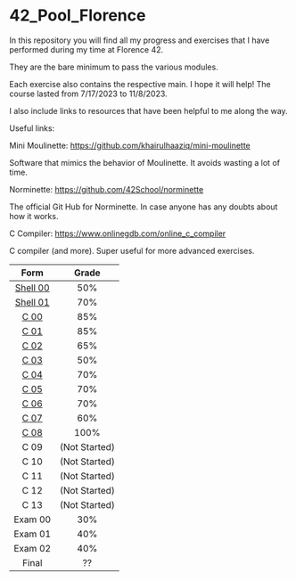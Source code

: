 # 42_Pool_Florence
In this repository you will find all my progress and exercises that I have performed during my time at Florence 42.

They are the bare minimum to pass the various modules.

Each exercise also contains the respective main. 
I hope it will help! The course lasted from 7/17/2023 to 11/8/2023.

I also include links to resources that have been helpful to me along the way.

Useful links:

Mini Moulinette: 
https://github.com/khairulhaaziq/mini-moulinette

Software that mimics the behavior of Moulinette. It avoids wasting a lot of time.

Norminette:
https://github.com/42School/norminette

The official Git Hub for Norminette. In case anyone has any doubts about how it works.

C Compiler: 
https://www.onlinegdb.com/online_c_compiler

C compiler (and more). Super useful for more advanced exercises.

Form         | Grade 
:-----------:|:------:
[Shell 00](/S00/) | 50%
[Shell 01](/S01/) | 70%
[C 00](/C00/) | 85%
[C 01](/C01/) | 85%
[C 02](/C02/) | 65%
[C 03](/C03/) | 50%
[C 04](/C04/) | 70%
[C 05](/C05/) | 70%
[C 06](/C06/) | 70%
[C 07](/C07/) | 60%
[C 08](/C08/) | 100%
C 09 | (Not Started)
C 10 | (Not Started)
C 11 | (Not Started)
C 12 | (Not Started)
C 13 | (Not Started)
Exam 00 | 30%
Exam 01 | 40%
Exam 02 | 40%
Final   | ??

